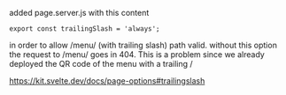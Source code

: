 added
page.server.js with this content
```
export const trailingSlash = 'always';
```
in order to allow /menu/ (with trailing slash) path valid.
without this option the request to /menu/ goes in 404.
This is a problem since we already deployed the QR code of the menu with a trailing /

https://kit.svelte.dev/docs/page-options#trailingslash